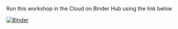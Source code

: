 Run this workshop in the Cloud on Binder Hub using the link below

[![Binder](https://mybinder.org/badge_logo.svg)](https://mybinder.org/v2/gh/carpentries-incubator/deep-learning-intro/scaffolds)
